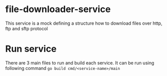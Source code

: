 # file-downloader-service
This service is a mock defining a structure how to download  files over http, ftp and sftp protocol

# Run service
There are 3 main files to run and build each service. It can be run using following command
`go build cmd/<service-name>/main`
